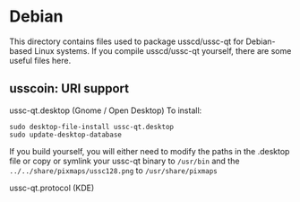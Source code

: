 
Debian
====================
This directory contains files used to package usscd/ussc-qt
for Debian-based Linux systems. If you compile usscd/ussc-qt yourself, there are some useful files here.

## usscoin: URI support ##


ussc-qt.desktop  (Gnome / Open Desktop)
To install:

	sudo desktop-file-install ussc-qt.desktop
	sudo update-desktop-database

If you build yourself, you will either need to modify the paths in
the .desktop file or copy or symlink your ussc-qt binary to `/usr/bin`
and the `../../share/pixmaps/ussc128.png` to `/usr/share/pixmaps`

ussc-qt.protocol (KDE)

